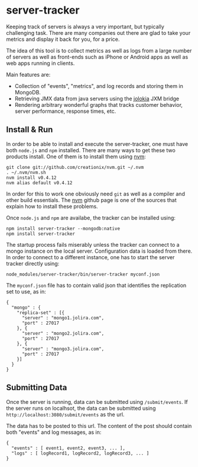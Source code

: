 server-tracker
================

Keeping track of servers is always a very important, but typically challenging task. There are many companies out there are glad to take your metrics and display it back for you, for a price.

The idea of this tool is to collect metrics as well as logs from a large number of servers as well as front-ends such as iPhone or Android apps as well as web apps running in clients.

Main features are:

* Collection of "events", "metrics", and log records and storing them in MongoDB.
* Retrieving JMX data from java servers using the [jolokia](http://www.jolokia.org/) JXM bridge
* Rendering arbitrary wonderful graphs that tracks customer behavior, server performance, response times, etc.

Install & Run
----------------

In order to be able to install and execute the server-tracker, one must have both ``node.js`` and ``npm`` installed. There are many ways to get these two products install. One of them is to install them using [nvm](https://github.com/creationix/nvm):

```
git clone git://github.com/creationix/nvm.git ~/.nvm
. ~/.nvm/nvm.sh
nvm install v0.4.12
nvm alias default v0.4.12
```

In order for this to work one obviously need ``git`` as well as a compiler and other build essentials. The [nvm](https://github.com/creationix/nvm) github page is one of the sources that explain how to install these problems.

Once ``node.js`` and ``npm`` are availabe, the tracker can be installed using:

```
npm install server-tracker --mongodb:native
npm install server-tracker
```

The startup process fails miserably unless the tracker can connect to a mongo instance on the local server. Configuration data is loaded from there. In order to connect to a different instance, one has to start the server tracker directly using:

```
node_modules/server-tracker/bin/server-tracker myconf.json
```

The ``myconf.json`` file has to contain valid json that identifies the replication set to use, as in:

```
{
  "mongo" : {
    "replica-set" : [{
      "server" : "mongo1.jolira.com",
      "port" : 27017
    }, {
      "server" : "mongo2.jolira.com",
      "port" : 27017
    }, {
      "server" : "mongo3.jolira.com",
      "port" : 27017
    }]
  }
}
```

Submitting Data
----------------

Once the server is running, data can be submitted using ``/submit/events``. If the server runs on localhsot, the data can be submitted using ``http://localhost:3080/submit/events`` as the url.


The data has to be posted to this url. The content of the post should contain both "events" and log messages, as in:

```
{
  "events" : [ event1, event2, event3, ... ],
  "logs" : [ logRecord1, logRecord2, logRecord3, ... ]
}
```
